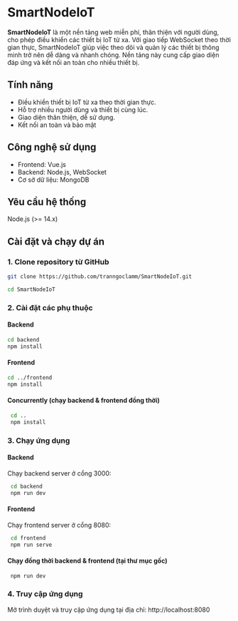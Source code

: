 # SmartNodeIoT

**SmartNodeIoT** là một nền tảng web miễn phí, thân thiện với người dùng, cho phép điều khiển các thiết bị IoT từ xa. Với giao tiếp WebSocket theo thời gian thực, SmartNodeIoT giúp việc theo dõi và quản lý các thiết bị thông minh trở nên dễ dàng và nhanh chóng. Nền tảng này cung cấp giao diện đáp ứng và kết nối an toàn cho nhiều thiết bị.

## Tính năng

- Điều khiển thiết bị IoT từ xa theo thời gian thực.
- Hỗ trợ nhiều người dùng và thiết bị cùng lúc.
- Giao diện thân thiện, dễ sử dụng.
- Kết nối an toàn và bảo mật

## Công nghệ sử dụng
- Frontend: Vue.js
- Backend: Node.js, WebSocket
- Cơ sở dữ liệu: MongoDB
  
## Yêu cầu hệ thống
Node.js (>= 14.x)

## Cài đặt và chạy dự án

### 1. Clone repository từ GitHub
   ```bash
   git clone https://github.com/tranngoclamm/SmartNodeIoT.git

   cd SmartNodeIoT
   ```
### 2. Cài đặt các phụ thuộc
   #### Backend
   ```bash
   cd backend
   npm install
   ```
   #### Frontend
   ```bash
   cd ../frontend
   npm install
   ```
   
  #### Concurrently (chạy backend & frontend đồng thời)
   ```bash
    cd ..
    npm install
   ```

### 3. Chạy ứng dụng
  #### Backend
 Chạy backend server ở cổng 3000:
   ```bash
    cd backend
    npm run dev
   ```

  #### Frontend
Chạy frontend server ở cổng 8080:
   ```bash
    cd frontend
    npm run serve
   ```

  #### Chạy đồng thời backend & frontend (tại thư mục gốc)
   ```bash
    npm run dev
   ```
### 4. Truy cập ứng dụng
Mở trình duyệt và truy cập ứng dụng tại địa chỉ:
http://localhost:8080




